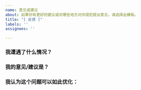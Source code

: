 ```yaml
---
name: 意见或建议
about: 如果你有更好的建议或对哪些地方对你侵犯提出意见，请选择此模板。
title: "[ 反馈 ]"
labels: ''
assignees: ''

---
```


### 我遭遇了什么情况？

### 我的意见/建议是？

### 我认为这个问题可以如此优化：
